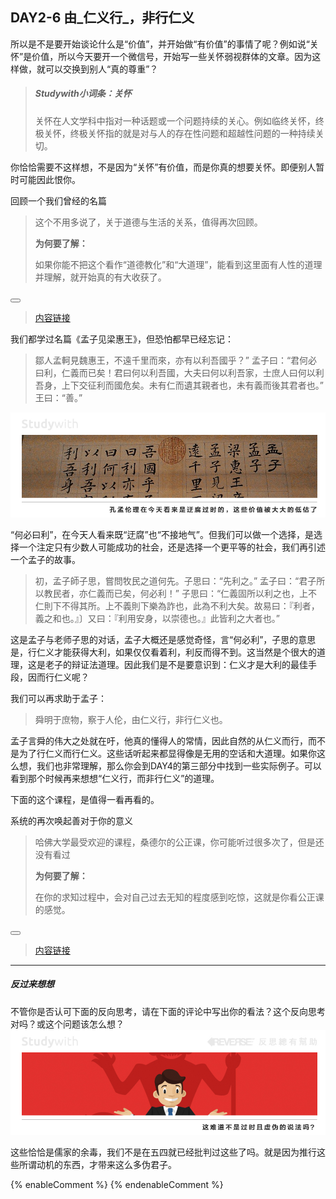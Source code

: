 ## DAY2-6 由_仁义行_，非行仁义

所以是不是要开始谈论什么是“价值”，并开始做“有价值”的事情了呢？例如说“关怀”是价值，所以今天要开一个微信号，开始写一些关怀弱视群体的文章。因为这样做，就可以交换到别人“真的尊重”？

> ##### Studywith小词条：关怀
> 关怀在人文学科中指对一种话题或一个问题持续的关心。例如临终关怀，终极关怀，终极关怀指的就是对与人的存在性问题和超越性问题的一种持续关切。

你恰恰需要不这样想，不是因为“关怀”有价值，而是你真的想要关怀。即便别人暂时可能因此恨你。

<!--sec data-title="Studywith知识链接" data-id="section44" data-show=true ces-->

回顾一个我们曾经的名篇
>
> 这个不用多说了，关于道德与生活的关系，值得再次回顾。
>
> **为何要了解：**
>
> 如果你能不把这个看作“道德教化”和“大道理”，能看到这里面有人性的道理并理解，就开始真的有大收获了。

<button class="section" target="section45" show="展开具体内容" hide="收起具体内容" ></button>

<!--endsec-->

<!--sec data-title="链接主题" aria-expanded="false" data-id="section45" data-show=false ces-->

> [内容链接](http://www.gushiwen.org/GuShiWen_fac451b088.aspx)

<!--endsec-->

我们都学过名篇《孟子见梁惠王》，但恐怕都早已经忘记：

> 鄒人孟軻見魏惠王，不遠千里而來，亦有以利吾國乎？” 孟子曰：“君何必曰利，仁義而已矣！君曰何以利吾國，大夫曰何以利吾家，士庶人曰何以利吾身，上下交征利而國危矣。未有仁而遺其親者也，未有義而後其君者也。” 王曰：“善。”

![](/assets/15.jpg)

“何必曰利”，在今天人看来既“迂腐”也“不接地气”。但我们可以做一个选择，是选择一个注定只有少数人可能成功的社会，还是选择一个更平等的社会，我们再引述一个孟子的故事。

> 初，孟子師子思，嘗問牧民之道何先。子思曰：“先利之。” 孟子曰：“君子所以教民者，亦仁義而已矣，何必利！” 子思曰：“仁義固所以利之也，上不仁則下不得其所。上不義則下樂為詐也，此為不利大矣。故易曰：『利者，義之和也。』〕又曰：『利用安身，以崇德也。』此皆利之大者也。”

这是孟子与老师子思的对话，孟子大概还是感觉奇怪，言“何必利”，子思的意思是，行仁义才能获得大利，如果仅仅看着利，利反而得不到。这当然是个很大的道理，这是老子的辩证法道理。因此我们是不是要意识到：仁义才是大利的最佳手段，因而行仁义呢？

我们可以再求助于孟子：

> 舜明于庶物，察于人伦，由仁义行，非行仁义也。

孟子言舜的伟大之处就在吁，他真的懂得人的常情，因此自然的从仁义而行，而不是为了行仁义而行仁义。这些话听起来都显得像是无用的空话和大道理。如果你这么想，我们也非常理解，那么你会到DAY4的第三部分中找到一些实际例子。可以看到那个时候再来想想“仁义行，而非行仁义”的道理。

下面的这个课程，是值得一看再看的。

<!--sec data-title="Studywith知识链接" data-id="section46" data-show=true ces-->

系统的再次唤起善对于你的意义
>
> 哈佛大学最受欢迎的课程，桑德尔的公正课，你可能听过很多次了，但是还没有看过
>
> **为何要了解：**
>
> 在你的求知过程中，会对自己过去无知的程度感到吃惊，这就是你看公正课的感觉。

<button class="section" target="section47" show="展开具体内容" hide="收起具体内容" ></button>

<!--endsec-->

<!--sec data-title="链接主题" aria-expanded="false" data-id="section47" data-show=false ces-->

> [内容链接](http://open.163.com/special/justice/)

<!--endsec-->

---

##### 反过来想想

不管你是否认可下面的反向思考，请在下面的评论中写出你的看法？这个反向思考对吗？或这个问题该怎么想？![](/assets/37.jpg)

这些恰恰是儒家的余毒，我们不是在五四就已经批判过这些了吗。就是因为推行这些所谓动机的东西，才带来这么多伪君子。

{% enableComment %}
{% endenableComment %}

